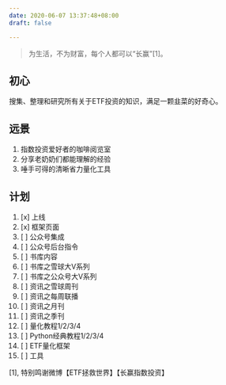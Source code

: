 ```yaml
---
date: 2020-06-07 13:37:48+08:00
draft: false

---
```


>为生活，不为财富，每个人都可以“长赢”[1]。

## 初心

搜集、整理和研究所有关于ETF投资的知识，满足一颗韭菜的好奇心。

## 远景

1. 指数投资爱好者的咖啡阅览室
1. 分享老奶奶们都能理解的经验
1. 唾手可得的清晰省力量化工具

## 计划

1. [x] 上线
1. [x] 框架页面
1. [ ] 公众号集成
1. [ ] 公众号后台指令
1. [ ] 书库内容
1. [ ] 书库之雪球大V系列
1. [ ] 书库之公众号大V系列
1. [ ] 资讯之雪球周刊
1. [ ] 资讯之每周联播
1. [ ] 资讯之月刊
1. [ ] 资讯之季刊
1. [ ] 量化教程1/2/3/4
1. [ ] Python经典教程1/2/3/4
1. [ ] ETF量化框架
1. [ ] 工具

[1], 特别鸣谢微博【ETF拯救世界】【长赢指数投资】
